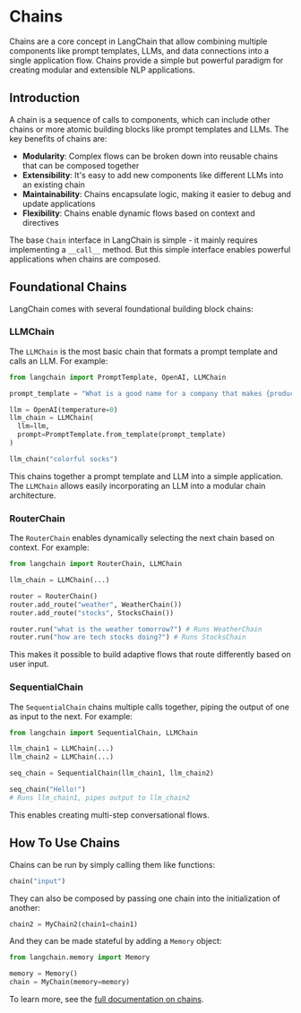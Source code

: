 

# Chains

Chains are a core concept in LangChain that allow combining multiple components like prompt templates, LLMs, and data connections into a single application flow. Chains provide a simple but powerful paradigm for creating modular and extensible NLP applications.

## Introduction

A chain is a sequence of calls to components, which can include other chains or more atomic building blocks like prompt templates and LLMs. The key benefits of chains are:

- **Modularity**: Complex flows can be broken down into reusable chains that can be composed together  
- **Extensibility**: It's easy to add new components like different LLMs into an existing chain
- **Maintainability**: Chains encapsulate logic, making it easier to debug and update applications
- **Flexibility**: Chains enable dynamic flows based on context and directives

The base `Chain` interface in LangChain is simple - it mainly requires implementing a `__call__` method. But this simple interface enables powerful applications when chains are composed.

## Foundational Chains 

LangChain comes with several foundational building block chains:

### LLMChain

The `LLMChain` is the most basic chain that formats a prompt template and calls an LLM. For example:

```python
from langchain import PromptTemplate, OpenAI, LLMChain

prompt_template = "What is a good name for a company that makes {product}?"

llm = OpenAI(temperature=0)  
llm_chain = LLMChain(
  llm=llm,
  prompt=PromptTemplate.from_template(prompt_template)  
)

llm_chain("colorful socks")
```

This chains together a prompt template and LLM into a simple application. The `LLMChain` allows easily incorporating an LLM into a modular chain architecture.

### RouterChain 

The `RouterChain` enables dynamically selecting the next chain based on context. For example:

```python
from langchain import RouterChain, LLMChain

llm_chain = LLMChain(...) 

router = RouterChain() 
router.add_route("weather", WeatherChain())
router.add_route("stocks", StocksChain())

router.run("what is the weather tomorrow?") # Runs WeatherChain
router.run("how are tech stocks doing?") # Runs StocksChain
```

This makes it possible to build adaptive flows that route differently based on user input.

### SequentialChain

The `SequentialChain` chains multiple calls together, piping the output of one as input to the next. For example:

```python
from langchain import SequentialChain, LLMChain

llm_chain1 = LLMChain(...)
llm_chain2 = LLMChain(...)

seq_chain = SequentialChain(llm_chain1, llm_chain2)

seq_chain("Hello!") 
# Runs llm_chain1, pipes output to llm_chain2
```

This enables creating multi-step conversational flows.

## How To Use Chains

Chains can be run by simply calling them like functions:

```python
chain("input")
```

They can also be composed by passing one chain into the initialization of another:

```python
chain2 = MyChain2(chain1=chain1) 
```

And they can be made stateful by adding a `Memory` object:

```python
from langchain.memory import Memory

memory = Memory()
chain = MyChain(memory=memory)
```

To learn more, see the [full documentation on chains](https://langchain.readthedocs.io/en/latest/modules/chains.html).


